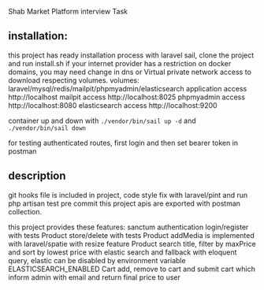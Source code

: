 Shab Market Platform interview Task

## installation:
this project has ready installation process with laravel sail, clone the project and run install.sh
if your internet provider has a restriction on docker domains, you may need change in dns or
Virtual private network access to download respecting volumes.
volumes:
laravel/mysql/redis/mailpit/phpmyadmin/elasticsearch
application access http://localhost
mailpit access http://localhost:8025
phpmyadmin access http://localhost:8080
elasticsearch access http://localhost:9200

container up and down with `./vendor/bin/sail up -d` and `./vendor/bin/sail down`

for testing authenticated routes, first login and then set bearer token in postman

## description
git hooks file is included in project, code style fix with laravel/pint and run php artisan test pre commit
this project apis are exported with postman collection.

this project provides these features:
sanctum authentication login/register with tests
Product store/delete with tests
Product addMedia is implemented with laravel/spatie with resize feature
Product search title, filter by maxPrice and sort by lowest price with elastic search and fallback with eloquent query,
elastic can be disabled by environment variable ELASTICSEARCH_ENABLED
Cart add, remove to cart and submit cart which inform admin with email and return final price to user

